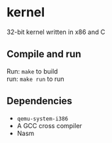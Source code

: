 # kernel
32-bit kernel written in x86 and C

## Compile and run
Run: `make` to build\
run: `make run` to run

## Dependencies
* `qemu-system-i386`
* A GCC cross compiler
* Nasm

